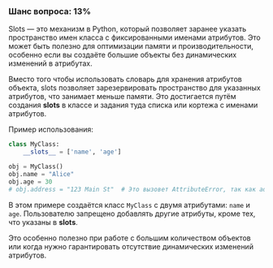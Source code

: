 ### Шанс вопроса: 13%

Slots — это механизм в Python, который позволяет заранее указать пространство имен класса с фиксированными именами атрибутов. Это может быть полезно для оптимизации памяти и производительности, особенно если вы создаёте большие объекты без динамических изменений в атрибутах.

Вместо того чтобы использовать словарь для хранения атрибутов объекта, slots позволяет зарезервировать пространство для указанных атрибутов, что занимает меньше памяти. Это достигается путём создания __slots__ в классе и задания туда списка или кортежа с именами атрибутов.

Пример использования:

```python
class MyClass:
    __slots__ = ['name', 'age']

obj = MyClass()
obj.name = "Alice"
obj.age = 30
# obj.address = "123 Main St"  # Это вызовет AttributeError, так как address не входит в __slots__
```

В этом примере создаётся класс `MyClass` с двумя атрибутами: `name` и `age`. Пользователю запрещено добавлять другие атрибуты, кроме тех, что указаны в __slots__.

Это особенно полезно при работе с большим количеством объектов или когда нужно гарантировать отсутствие динамических изменений атрибутов.